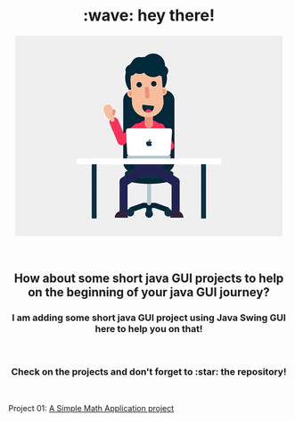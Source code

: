 <div align="center">

<h1> :wave: hey there! </h1>

![laptop and person](img/giphy.gif)

<br>

<h2>
How about some short java GUI projects to help on the beginning of your java GUI journey?
</h2>


<h3>
I am adding some short java GUI project using Java Swing GUI here to help you on that!
</h3>

<br>

<h3>
Check on the projects and don't forget to :star: the repository!
</h3>


</div>


<br>

Project 01: [A Simple Math Application project](https://github.com/FahimFBA/Java-GUI-Projects/tree/main/MathApplication)
























